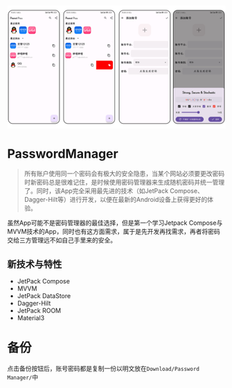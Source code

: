 ![](functional_preview.png)
# PasswordManager
> 所有账户使用同一个密码会有极大的安全隐患，当某个网站必须要更改密码时新密码总是很难记住，是时候使用密码管理器来生成随机密码并统一管理了。同时，该App完全采用最先进的技术（如JetPack Compose、Dagger-Hilt等）进行开发，以便在最新的Android设备上获得更好的体验。

虽然App可能不是密码管理器的最佳选择，但是第一个学习Jetpack Compose与MVVM技术的App，同时也有这方面需求，属于是先开发再找需求，再者将密码交给三方管理远不如自己手里来的安全。

## 新技术与特性
- JetPack Compose
- MVVM
- JetPack DataStore
- Dagger-Hilt
- JetPack ROOM
- Material3

# 备份
点击备份按钮后，账号密码都是复制一份以明文放在`Download/Password Manager/`中
